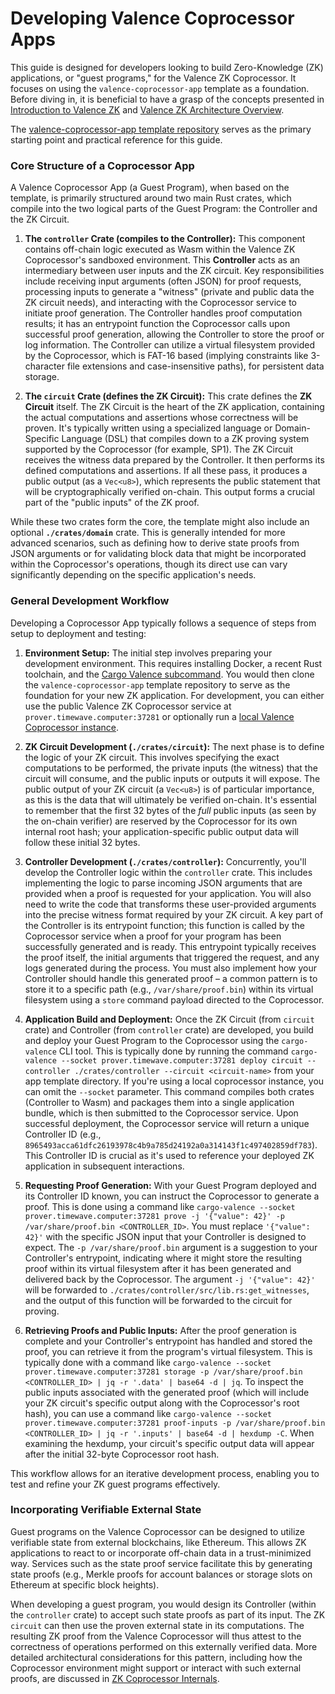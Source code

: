 # Developing Valence Coprocessor Apps

This guide is designed for developers looking to build Zero-Knowledge (ZK) applications, or "guest programs," for the Valence ZK Coprocessor. It focuses on using the `valence-coprocessor-app` template as a foundation. Before diving in, it is beneficial to have a grasp of the concepts presented in [Introduction to Valence ZK](./_overview.md) and [Valence ZK Architecture Overview](./01_system_overview.md).

The [valence-coprocessor-app template repository](https://github.com/timewave-computer/valence-coprocessor-app) serves as the primary starting point and practical reference for this guide.

### Core Structure of a Coprocessor App

A Valence Coprocessor App (a Guest Program), when based on the template, is primarily structured around two main Rust crates, which compile into the two logical parts of the Guest Program: the Controller and the ZK Circuit.

1. **The `controller` Crate (compiles to the Controller):** This component contains off-chain logic executed as Wasm within the Valence ZK Coprocessor's sandboxed environment. This **Controller** acts as an intermediary between user inputs and the ZK circuit. Key responsibilities include receiving input arguments (often JSON) for proof requests, processing inputs to generate a "witness" (private and public data the ZK circuit needs), and interacting with the Coprocessor service to initiate proof generation. The Controller handles proof computation results; it has an entrypoint function the Coprocessor calls upon successful proof generation, allowing the Controller to store the proof or log information. The Controller can utilize a virtual filesystem provided by the Coprocessor, which is FAT-16 based (implying constraints like 3-character file extensions and case-insensitive paths), for persistent data storage.

2. **The `circuit` Crate (defines the ZK Circuit):** This crate defines the **ZK Circuit** itself. The ZK Circuit is the heart of the ZK application, containing the actual computations and assertions whose correctness will be proven. It's typically written using a specialized language or Domain-Specific Language (DSL) that compiles down to a ZK proving system supported by the Coprocessor (for example, SP1). The ZK Circuit receives the witness data prepared by the Controller. It then performs its defined computations and assertions. If all these pass, it produces a public output (as a `Vec<u8>`), which represents the public statement that will be cryptographically verified on-chain. This output forms a crucial part of the "public inputs" of the ZK proof.

While these two crates form the core, the template might also include an optional **`./crates/domain`** crate. This is generally intended for more advanced scenarios, such as defining how to derive state proofs from JSON arguments or for validating block data that might be incorporated within the Coprocessor's operations, though its direct use can vary significantly depending on the specific application's needs.

### General Development Workflow

Developing a Coprocessor App typically follows a sequence of steps from setup to deployment and testing:

1. **Environment Setup:** The initial step involves preparing your development environment. This requires installing Docker, a recent Rust toolchain, and the [Cargo Valence subcommand](https://github.com/timewave-computer/valence-coprocessor/tree/v0.1.13?tab=readme-ov-file#cli-helper). You would then clone the `valence-coprocessor-app` template repository to serve as the foundation for your new ZK application. For development, you can either use the public Valence ZK Coprocessor service at `prover.timewave.computer:37281` or optionally run a [local Valence Coprocessor instance](https://github.com/timewave-computer/valence-coprocessor/tree/v0.1.13?tab=readme-ov-file#local-execution).

2. **ZK Circuit Development (`./crates/circuit`):** The next phase is to define the logic of your ZK circuit. This involves specifying the exact computations to be performed, the private inputs (the witness) that the circuit will consume, and the public inputs or outputs it will expose. The public output of your ZK circuit (a `Vec<u8>`) is of particular importance, as this is the data that will ultimately be verified on-chain. It's essential to remember that the first 32 bytes of the *full* public inputs (as seen by the on-chain verifier) are reserved by the Coprocessor for its own internal root hash; your application-specific public output data will follow these initial 32 bytes.

3. **Controller Development (`./crates/controller`):** Concurrently, you'll develop the Controller logic within the `controller` crate. This includes implementing the logic to parse incoming JSON arguments that are provided when a proof is requested for your application. You will also need to write the code that transforms these user-provided arguments into the precise witness format required by your ZK circuit. A key part of the Controller is its entrypoint function; this function is called by the Coprocessor service when a proof for your program has been successfully generated and is ready. This entrypoint typically receives the proof itself, the initial arguments that triggered the request, and any logs generated during the process. You must also implement how your Controller should handle this generated proof – a common pattern is to store it to a specific path (e.g., `/var/share/proof.bin`) within its virtual filesystem using a `store` command payload directed to the Coprocessor.

4. **Application Build and Deployment:** Once the ZK Circuit (from `circuit` crate) and Controller (from `controller` crate) are developed, you build and deploy your Guest Program to the Coprocessor using the `cargo-valence` CLI tool. This is typically done by running the command `cargo-valence --socket prover.timewave.computer:37281 deploy circuit --controller ./crates/controller --circuit <circuit-name>` from your app template directory. If you're using a local coprocessor instance, you can omit the `--socket` parameter. This command compiles both crates (Controller to Wasm) and packages them into a single application bundle, which is then submitted to the Coprocessor service. Upon successful deployment, the Coprocessor service will return a unique Controller ID (e.g., `8965493acca61dfc26193978c4b9a785d24192a0a314143f1c497402859df783`). This Controller ID is crucial as it's used to reference your deployed ZK application in subsequent interactions.

5. **Requesting Proof Generation:** With your Guest Program deployed and its Controller ID known, you can instruct the Coprocessor to generate a proof. This is done using a command like `cargo-valence --socket prover.timewave.computer:37281 prove -j '{"value": 42}' -p /var/share/proof.bin <CONTROLLER_ID>`. You must replace `'{"value": 42}'` with the specific JSON input that your Controller is designed to expect. The `-p /var/share/proof.bin` argument is a suggestion to your Controller's entrypoint, indicating where it might store the resulting proof within its virtual filesystem after it has been generated and delivered back by the Coprocessor. The argument `-j '{"value": 42}'` will be forwarded to `./crates/controller/src/lib.rs:get_witnesses`, and the output of this function will be forwarded to the circuit for proving.

6. **Retrieving Proofs and Public Inputs:** After the proof generation is complete and your Controller's entrypoint has handled and stored the proof, you can retrieve it from the program's virtual filesystem. This is typically done with a command like `cargo-valence --socket prover.timewave.computer:37281 storage -p /var/share/proof.bin <CONTROLLER_ID> | jq -r '.data' | base64 -d | jq`. To inspect the public inputs associated with the generated proof (which will include your ZK circuit's specific output along with the Coprocessor's root hash), you can use a command like `cargo-valence --socket prover.timewave.computer:37281 proof-inputs -p /var/share/proof.bin <CONTROLLER_ID> | jq -r '.inputs' | base64 -d | hexdump -C`. When examining the hexdump, your circuit's specific output data will appear after the initial 32-byte Coprocessor root hash.

This workflow allows for an iterative development process, enabling you to test and refine your ZK guest programs effectively. 

### Incorporating Verifiable External State

Guest programs on the Valence Coprocessor can be designed to utilize verifiable state from external blockchains, like Ethereum. This allows ZK applications to react to or incorporate off-chain data in a trust-minimized way. Services such as the state proof service facilitate this by generating state proofs (e.g., Merkle proofs for account balances or storage slots on Ethereum at specific block heights).

When developing a guest program, you would design its Controller (within the `controller` crate) to accept such state proofs as part of its input. The ZK `circuit` can then use the proven external state in its computations. The resulting ZK proof from the Valence Coprocessor will thus attest to the correctness of operations performed on this externally verified data. More detailed architectural considerations for this pattern, including how the Coprocessor environment might support or interact with such external proofs, are discussed in [ZK Coprocessor Internals](./04_coprocessor_internals.md). 